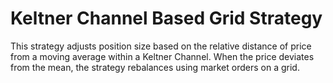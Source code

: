 # Keltner Channel Based Grid Strategy

This strategy adjusts position size based on the relative distance of price from a moving average within a Keltner Channel. When the price deviates from the mean, the strategy rebalances using market orders on a grid.
